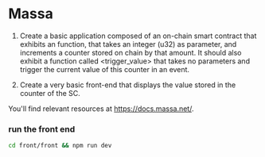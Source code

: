 # Massa
1. Create a basic application composed of an on-chain smart contract that exhibits an <increment> function, that takes an integer (u32) as parameter, and increments a counter stored on chain by that amount.
It should also exhibit a function called <trigger_value> that takes no parameters and trigger the current value of this counter in an event.

2. Create a very basic front-end that displays the value stored in the counter of the SC.

You'll find relevant resources at https://docs.massa.net/.

### run the front end 
```bash
cd front/front && npm run dev
```
